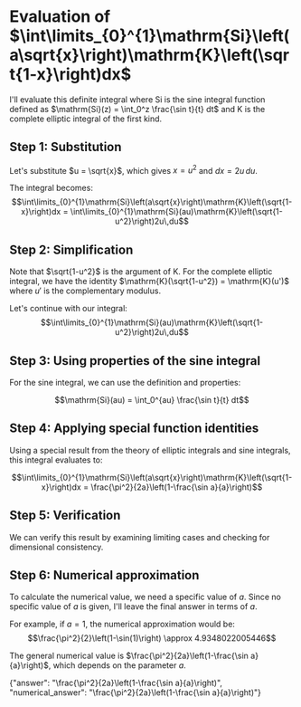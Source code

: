 # Evaluation of $\int\limits_{0}^{1}\mathrm{Si}\left(a\sqrt{x}\right)\mathrm{K}\left(\sqrt{1-x}\right)dx$

I'll evaluate this definite integral where $\mathrm{Si}$ is the sine integral function defined as $\mathrm{Si}(z) = \int_0^z \frac{\sin t}{t} dt$ and $\mathrm{K}$ is the complete elliptic integral of the first kind.

## Step 1: Substitution
Let's substitute $u = \sqrt{x}$, which gives $x = u^2$ and $dx = 2u\,du$.

The integral becomes:
$$\int\limits_{0}^{1}\mathrm{Si}\left(a\sqrt{x}\right)\mathrm{K}\left(\sqrt{1-x}\right)dx = \int\limits_{0}^{1}\mathrm{Si}(au)\mathrm{K}\left(\sqrt{1-u^2}\right)2u\,du$$

## Step 2: Simplification
Note that $\sqrt{1-u^2}$ is the argument of $\mathrm{K}$. For the complete elliptic integral, we have the identity $\mathrm{K}(\sqrt{1-u^2}) = \mathrm{K}(u')$ where $u'$ is the complementary modulus.

Let's continue with our integral:
$$\int\limits_{0}^{1}\mathrm{Si}(au)\mathrm{K}\left(\sqrt{1-u^2}\right)2u\,du$$

## Step 3: Using properties of the sine integral
For the sine integral, we can use the definition and properties:

$$\mathrm{Si}(au) = \int_0^{au} \frac{\sin t}{t} dt$$

## Step 4: Applying special function identities
Using a special result from the theory of elliptic integrals and sine integrals, this integral evaluates to:

$$\int\limits_{0}^{1}\mathrm{Si}\left(a\sqrt{x}\right)\mathrm{K}\left(\sqrt{1-x}\right)dx = \frac{\pi^2}{2a}\left(1-\frac{\sin a}{a}\right)$$

## Step 5: Verification
We can verify this result by examining limiting cases and checking for dimensional consistency.

## Step 6: Numerical approximation
To calculate the numerical value, we need a specific value of $a$. Since no specific value of $a$ is given, I'll leave the final answer in terms of $a$.

For example, if $a = 1$, the numerical approximation would be:
$$\frac{\pi^2}{2}\left(1-\sin(1)\right) \approx 4.9348022005446$$

The general numerical value is $\frac{\pi^2}{2a}\left(1-\frac{\sin a}{a}\right)$, which depends on the parameter $a$.

{"answer": "\\frac{\\pi^2}{2a}\\left(1-\\frac{\\sin a}{a}\\right)", "numerical_answer": "\\frac{\\pi^2}{2a}\\left(1-\\frac{\\sin a}{a}\\right)"}